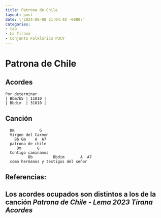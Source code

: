 ```yaml
---
title: Patrona de Chile
layout: post
date: \'2024-08-08 21:04:48 -0000\'
categories:
- tab
- La Tirana
- Conjunto Folklórico PUCV
---
```


# Patrona de Chile

## Acordes

~~~
Por determinar
| Bbm7b5 | 11010 |
| Bbdim  | 31010 |
~~~

## Canción

~~~
  Dm           G
  Virgen del Carmen
    Bb Gm    A  A7
  patrona de chile
     Dm       G
  Contigo caminamos
          Db         Bbdim       A  A7
  como hermanos y testigos del señor
~~~

## Referencias:

Los acordes ocupados son distintos a los de la canción *Patrona de Chile - Lema 2023 Tirana Acordes*
- 
